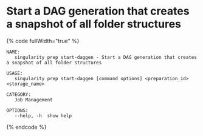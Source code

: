 # Start a DAG generation that creates a snapshot of all folder structures

{% code fullWidth="true" %}
```
NAME:
   singularity prep start-daggen - Start a DAG generation that creates a snapshot of all folder structures

USAGE:
   singularity prep start-daggen [command options] <preparation_id> <storage_name>

CATEGORY:
   Job Management

OPTIONS:
   --help, -h  show help
```
{% endcode %}
